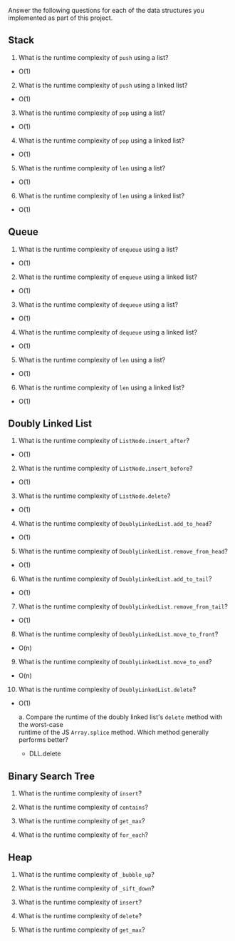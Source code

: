 Answer the following questions for each of the data structures you implemented as part of this project.

## Stack

1. What is the runtime complexity of `push` using a list?
 - O(1)

2. What is the runtime complexity of `push` using a linked list?
- O(1)

3. What is the runtime complexity of `pop` using a list?
- O(1)

4. What is the runtime complexity of `pop` using a linked list?
- O(1)

5. What is the runtime complexity of `len` using a list?
- O(1)

6. What is the runtime complexity of `len` using a linked list?
- O(1)

## Queue

1. What is the runtime complexity of `enqueue` using a list?
- O(1)

2. What is the runtime complexity of `enqueue` using a linked list?
- O(1)

3. What is the runtime complexity of `dequeue` using a list?
- O(1)

4. What is the runtime complexity of `dequeue` using a linked list?
- O(1)

5. What is the runtime complexity of `len` using a list?
- O(1)

6. What is the runtime complexity of `len` using a linked list?
- O(1)

## Doubly Linked List

1. What is the runtime complexity of `ListNode.insert_after`?
- O(1)

2. What is the runtime complexity of `ListNode.insert_before`?
- O(1)

3. What is the runtime complexity of `ListNode.delete`?
- O(1)

4. What is the runtime complexity of `DoublyLinkedList.add_to_head`?
- O(1)

5. What is the runtime complexity of `DoublyLinkedList.remove_from_head`?
- O(1)

6. What is the runtime complexity of `DoublyLinkedList.add_to_tail`?
- O(1)

7. What is the runtime complexity of `DoublyLinkedList.remove_from_tail`?
- O(1)

8. What is the runtime complexity of `DoublyLinkedList.move_to_front`?
- O(n)

9. What is the runtime complexity of `DoublyLinkedList.move_to_end`?
- O(n)

10. What is the runtime complexity of `DoublyLinkedList.delete`?
- O(1)

    a. Compare the runtime of the doubly linked list's `delete` method with the worst-case\
     runtime of the JS `Array.splice` method. Which method generally performs better?
     - DLL.delete

## Binary Search Tree

1. What is the runtime complexity of `insert`? 

2. What is the runtime complexity of `contains`?

3. What is the runtime complexity of `get_max`? 

4. What is the runtime complexity of `for_each`?
    
## Heap

1. What is the runtime complexity of `_bubble_up`?

2. What is the runtime complexity of `_sift_down`?

3. What is the runtime complexity of `insert`?

4. What is the runtime complexity of `delete`?

5. What is the runtime complexity of `get_max`?
